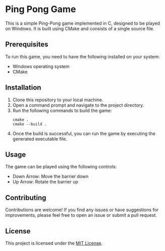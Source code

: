# Ping Pong Game

This is a simple Ping-Pong game implemented in C, designed to be played on Windows. It is built using CMake and consists of a single source file.

## Prerequisites

To run this game, you need to have the following installed on your system:
- Windows operating system
- CMake

## Installation

1. Clone this repository to your local machine.
2. Open a command prompt and navigate to the project directory.
3. Run the following commands to build the game:
    ```
    cmake .
    cmake --build .
    ```
4. Once the build is successful, you can run the game by executing the generated executable file.

## Usage

The game can be played using the following controls:
- Down Arrow: Move the barrier down
- Up Arrow: Rotate the barrier up

## Contributing

Contributions are welcome! If you find any issues or have suggestions for improvements, please feel free to open an issue or submit a pull request.

## License

This project is licensed under the [MIT License](https://opensource.org/licenses/MIT).
